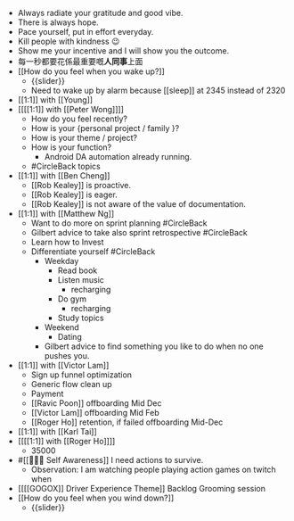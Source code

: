 - Always radiate your gratitude and good vibe.
- There is always hope.
- Pace yourself, put in effort everyday.
- Kill people with kindness 😉
- Show me your incentive and I will show you the outcome.
- 每一秒都要花係最重要嘅**人同事**上面
- [[How do you feel when you wake up?]]
    - {{slider}}
    - Need to wake up by alarm because [[sleep]] at 2345 instead of 2320
- [[1:1]] with [[Young]]
- [[[[1:1]] with [[Peter Wong]]]]
    - How do you feel recently?
    - How is your {personal project / family }?
    - How is your theme / project?
    - How is your function?
        - Android DA automation already running.
    - #CircleBack topics
- [[1:1]] with [[Ben Cheng]]
    - [[Rob Kealey]] is proactive.
    - [[Rob Kealey]] is eager.
    - [[Rob Kealey]] is not aware of the value of documentation.
- [[1:1]] with [[Matthew Ng]]
    - Want to do more on sprint planning #CircleBack
    - Gilbert advice to take also sprint retrospective #CircleBack
    - Learn how to Invest
    - Differentiate yourself #CircleBack
        - Weekday
            - Read book
            - Listen music
                - recharging
            - Do gym
                - recharging
            - Study topics
        - Weekend
            - Dating
        - Gilbert advice to find something you like to do when no one pushes you.
- [[1:1]] with [[Victor Lam]]
    - Sign up funnel optimization
    - Generic flow clean up
    - Payment
    - [[Ravic Poon]] offboarding Mid Dec
    - [[Victor Lam]] offboarding Mid Feb
    - [[Roger Ho]] retention, if failed offboarding Mid-Dec
- [[1:1]] with [[Karl Tai]]
- [[[[1:1]] with [[Roger Ho]]]]
    - 35000
- #[[🧘🏻‍♂️ Self Awareness]] I need actions to survive.
    - Observation: I am watching people playing action games on twitch when
- [[[[GOGOX]] Driver Experience Theme]] Backlog Grooming session
- [[How do you feel when you wind down?]]
    - {{slider}}
